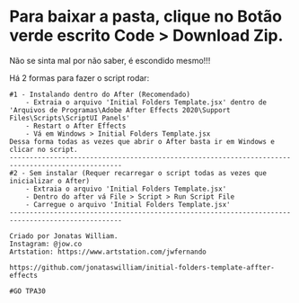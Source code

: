 # Para baixar a pasta, clique no Botão verde escrito Code > Download Zip.

Não se sinta mal por não saber, é escondido mesmo!!!

Há 2 formas para fazer o script rodar:
```
#1 - Instalando dentro do After (Recomendado)
	- Extraia o arquivo 'Initial Folders Template.jsx' dentro de 'Arquivos de Programas\Adobe After Effects 2020\Support Files\Scripts\ScriptUI Panels'
	- Restart o After Effects
	- Vá em Windows > Initial Folders Template.jsx
Dessa forma todas as vezes que abrir o After basta ir em Windows e clicar no script.
--------------------------------------------------------------------------------------------------
#2 - Sem instalar (Requer recarregar o script todas as vezes que inicializar o After)
	- Extraia o arquivo 'Initial Folders Template.jsx' 
	- Dentro do after vá File > Script > Run Script File
	- Carregue o arquivo 'Initial Folders Template.jsx'
--------------------------------------------------------------------------------------------------

Criado por Jonatas William.
Instagram: @jow.co
Artstation: https://www.artstation.com/jwfernando

https://github.com/jonataswilliam/initial-folders-template-affter-effects

#GO TPA30
```
